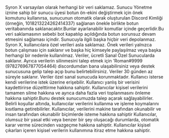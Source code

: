 Syron X varsayılan olarak herhangi bir veri saklamaz. Sunucu Yönetme iznine sahip bir sunucu üyesi botun ön-ekini değiştirmek için önek
komutunu kullanırsa, sunucunun otomatik olarak oluşturulan Discord Kimliği (örneğin, 1018213224262414337) sağlanan önekle birlikte botun
veritabanında saklanacaktır.Bunlar ayarlanabilir komutlar içinde geçerlidir.Bu veri saklamasının sebebi bot kapatılıp açıldığında botun sorunsuz
devam etmesini sağlaması içindir.
Sunucuyla ilgili başka hiçbir veri depolanmaz. Syron X, kullanıcılara özel verileri asla saklamaz. Önek verileri yalnızca botun çalışması için saklanır ve
başka hiç kimseyle paylaşılmaz veya başka herhangi bir nedenle kullanılmaz. Veriler, ücretli Sanal Özel Sunucularda saklanır.
Ayrıca verilerin silinmesini talep etmek için 'Roman#9999 (978276967877054464) discordumdan bana ulaşabilirsiniz veya destek sunucusuna
gelip talep açıp bunu belirtebilirsiniz.
Veriler 30 günden az süreyle saklanır. Veriler özel sanal sunucuda korunmaktadır.
Kullanıcı isterse kendi verilerine istek üzerine erişebilir.
Kullanıcı yanlış bir verisini kaydettirirse düzelttirme hakkına sahiptir.
Kullanıcılar kişisel verilerini tamamen silme hakkına ve ayrıca daha fazla veri toplanmasını önleme hakkına sahiptir.Bunu destek sunucumuzda
talep açarak sağlayabilirler.
Belirli koşullar altında, kullanıcılar verilerini kullanma ve işleme koymalarını kısıtlama getirebilirler.
Kullanıcılar, verilerini makine tarafından okunabilir ve insan tarafından okunabilir biçimlerde isteme hakkına sahiptir
Kullanıcılar, olumsuz bir yasal etki veya benzer bir şey oluşacağı durumlarda, otomatik karar verme sürecinden vazgeçme hakkına sahiptir.
Kullanıcılar kişisel çıkarları içeren kişisel verilerin kullanımına itiraz etme hakkına sahiptir.
